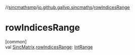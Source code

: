 //[sincmathsmp](../../index.md)/[io.github.gallvp.sincmaths](index.md)/[rowIndicesRange](row-indices-range.md)

# rowIndicesRange

[common]\
val [SincMatrix](-sinc-matrix/index.md).[rowIndicesRange](row-indices-range.md): [IntRange](https://kotlinlang.org/api/latest/jvm/stdlib/kotlin.ranges/-int-range/index.html)
